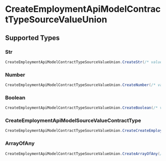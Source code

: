 # CreateEmploymentApiModelContractTypeSourceValueUnion


## Supported Types

### Str

```csharp
CreateEmploymentApiModelContractTypeSourceValueUnion.CreateStr(/* values here */);
```

### Number

```csharp
CreateEmploymentApiModelContractTypeSourceValueUnion.CreateNumber(/* values here */);
```

### Boolean

```csharp
CreateEmploymentApiModelContractTypeSourceValueUnion.CreateBoolean(/* values here */);
```

### CreateEmploymentApiModelSourceValueContractType

```csharp
CreateEmploymentApiModelContractTypeSourceValueUnion.CreateCreateEmploymentApiModelSourceValueContractType(/* values here */);
```

### ArrayOfAny

```csharp
CreateEmploymentApiModelContractTypeSourceValueUnion.CreateArrayOfAny(/* values here */);
```
